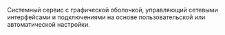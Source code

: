 Системный сервис с графической оболочкой, управляющий сетевыми интерфейсами и подключениями на основе пользовательской или автоматической настройки.
